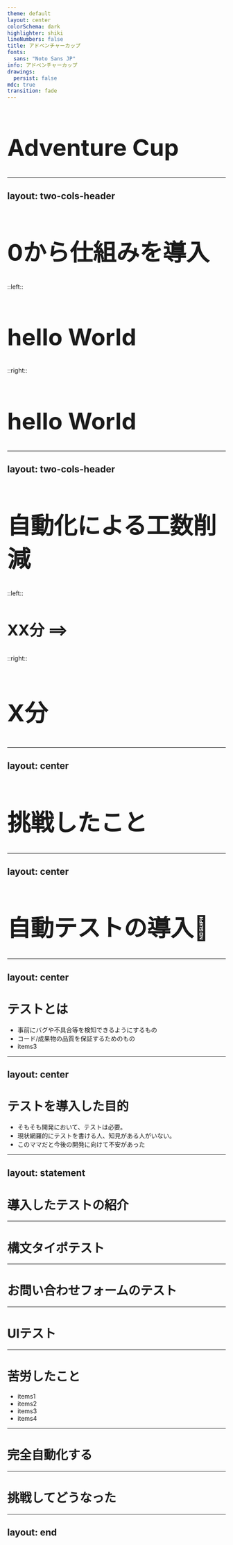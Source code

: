 ```yaml
---
theme: default
layout: center
colorSchema: dark
highlighter: shiki
lineNumbers: false
title: アドベンチャーカップ
fonts:
  sans: "Noto Sans JP"
info: アドベンチャーカップ
drawings:
  persist: false
mdc: true
transition: fade
---
```



<h1 class="h1">Adventure Cup</h1>

<style>
.h1 {
  font-size: 5vw;
}
</style>


---
layout: two-cols-header
---

<h1 class="h1 text-center">0から仕組みを導入</h1>

::left::
<v-click>
  <h1 class="h1">hello World</h1>
</v-click>


::right::
<div v-click>
  <h1 class="h1">hello World</h1>
</div>

<style>
.h1 {
  font-size: 5vw;
}
.slidev-vclick-target {
  transition: all 500ms ease;
}

.slidev-vclick-hidden {
  transform: scale(0);
}
</style>

---
layout: two-cols-header
---

<h1 class="h1 text-center">自動化による工数削減</h1>

::left::
<v-click>
  <div class="text-right">
    <h3 class="h3">XX分 <span class="ml-30">==></span> </h3>
  </div>
</v-click>

::right::
<div v-click class="text-center">
  <h2 class="h1 ">X分</h2>
</div>

<style>
.h1 {
  font-size: 4.8vw;
}

.h3 {
  font-size: 3.6vw;
}
</style>

---
layout: center
---

<h1 class="h1">挑戦したこと</h1>

<style>
.h1 {
  font-size: 4.8vw;
}
</style>

---
layout: center
---

<h1 class="h1">自動テストの導入👏</h1>


<style>
.h1 {
  font-size: 5.6vw;
  font-weight: bold
}
</style>
<!-- <img
  src="/images/top.png"
  alt="コーポレートサイトのメインビジュアル"
/> -->
---
layout: center
---

# テストとは

<v-clicks>

- 事前にバグや不具合等を検知できるようにするもの
- コード/成果物の品質を保証するためのもの
- items3

</v-clicks>


---
layout: center
---

# テストを導入した目的
<v-clicks>

- そもそも開発において、テストは必要。
- 現状網羅的にテストを書ける人、知見がある人がいない。
- このママだと今後の開発に向けて不安があった

</v-clicks>


---
layout: statement
---

# 導入したテストの紹介

---

# 構文タイポテスト

---

# お問い合わせフォームのテスト

---

# UIテスト


---

# 苦労したこと
<v-clicks>

- items1
- items2
- items3
- items4

</v-clicks>


---

# 完全自動化する

---

# 挑戦してどうなった


---
layout: end
---
